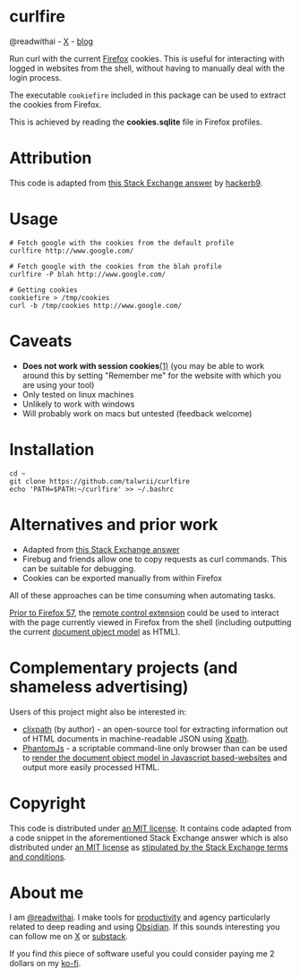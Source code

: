 # curlfire
@readwithai - [X](https://x.com/readwithai) - [blog](https://readwithai.substack.com)

Run curl with the current [Firefox](https://www.mozilla.org/en-US/firefox/) cookies.
This is useful for interacting with logged in websites from the shell, without having to manually deal with the login process.

The executable `cookiefire` included in this package can be used to extract the cookies from Firefox.

This is achieved by reading the **cookies.sqlite** file in Firefox profiles.

# Attribution
This code is adapted from [this Stack Exchange answer](https://superuser.com/a/1239036/653515) by [hackerb9](https://superuser.com/users/400780/hackerb9).

# Usage
```
# Fetch google with the cookies from the default profile
curlfire http://www.google.com/

# Fetch google with the cookies from the blah profile
curlfire -P blah http://www.google.com/

# Getting cookies
cookiefire > /tmp/cookies
curl -b /tmp/cookies http://www.google.com/
```

# Caveats
* **Does not work with session cookies**[(1)](https://support.mozilla.org/en-US/questions/899388
) (you may be able to work around this by setting "Remember me" for the website with which you are using your tool)
* Only tested on linux machines
* Unlikely to work with windows
* Will probably work on macs but untested (feedback welcome)

# Installation
```
cd ~
git clone https://github.com/talwrii/curlfire
echo 'PATH=$PATH:~/curlfire' >> ~/.bashrc
```

# Alternatives and prior work
* Adapted from [this Stack Exchange answer](https://superuser.com/questions/666167/how-do-i-use-firefox-cookies-with-wget)
* Firebug and friends allow one to copy requests as curl commands. This can be suitable for debugging.
* Cookies can be exported manually from within Firefox

All of these approaches can be time consuming when automating tasks.

[Prior to Firefox 57](https://support.mozilla.org/en-US/kb/frequently-asked-questions-firefox-addon), the [remote control extension](https://addons.mozilla.org/en-US/firefox/addon/remote-control/) could be used to interact with the page currently viewed in Firefox from the shell (including outputting the current [document object model](https://en.wikipedia.org/wiki/Document_Object_Model) as HTML).

# Complementary projects (and shameless advertising)
Users of this project might also be interested in:

* [clixpath](https://github.com/talwrii/clixpath) (by author) - an open-source tool for extracting information out of HTML documents in machine-readable JSON using [Xpath](https://www.w3.org/TR/1999/REC-xpath-19991116/).
* [PhantomJs](http://phantomjs.org/) - a scriptable command-line only browser than can be used to [render the document object model in Javascript based-websites](https://stackoverflow.com/a/9978162) and output more easily processed HTML.

 # Copyright
This code is distributed under [an MIT license](LICENSE).
It contains code adapted from a code snippet in the aforementioned Stack Exchange answer which is also distributed under [an MIT license](SNIPPET-LICENSE) as [stipulated by the Stack Exchange terms and conditions](https://meta.stackexchange.com/questions/272956/a-new-code-license-the-mit-this-time-with-attribution-required).

# About me 
I am [@readwithai](https://x.com/readwithai). I make tools for [productivity](https://readwithai.substack.com/p/obsidian-plugin-repl) and agency particularly related to deep reading and using [Obsidian](https://readwithai.substack.com/p/what-exactly-is-obsidian). If this sounds interesting you can follow me on [X](https://x.com/readwithai) or [substack](https://readwithai.substack.com). 

If you find *this* piece of software useful you could consider paying me 2 dollars on my [ko-fi](https://ko-fi.com/readwithai).


